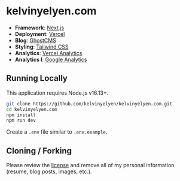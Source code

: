 # kelvinyelyen.com

- **Framework**: [Next.js](https://nextjs.org/)
- **Deployment**: [Vercel](https://vercel.com)
- **Blog**: [GhostCMS](https://ghost.org/)
- **Styling**: [Tailwind CSS](https://tailwindcss.com)
- **Analytics**: [Vercel Analytics](https://vercel.com/analytics)
- **Analytics I**: [Google Analytics](https://analytics.google.com/)

## Running Locally

This application requires Node.js v16.13+.

```bash
git clone https://github.com/kelvinyelyen/kelvinyelyen.com.git
cd kelvinyelyen.com
npm install
npm run dev
```

Create a `.env` file similar to `.env.example`.

## Cloning / Forking

Please review the [license](https://github.com/kelvinyelyen/kelvinyelyen/blob/main/LICENSE.txt) and remove all of my personal information (resume, blog posts, images, etc.).